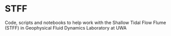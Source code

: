 # STFF
Code, scripts and notebooks to help work with the Shallow Tidal Flow Flume (STFF) in Geophysical Fluid Dynamics Laboratory at UWA 
